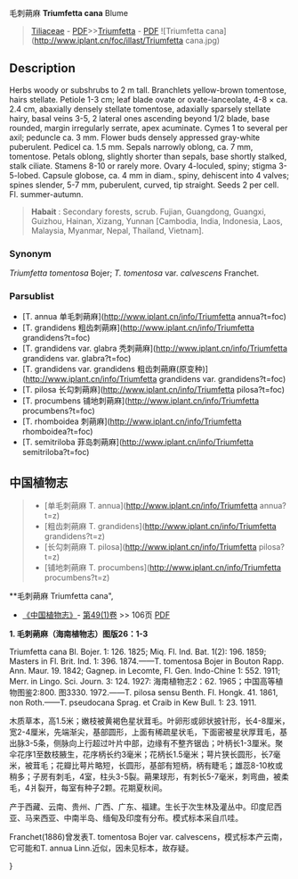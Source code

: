 毛刺蒴麻 **Triumfetta cana** Blume

> [Tiliaceae](http://www.iplant.cn/info/Tiliaceae?t=foc) - [PDF](http://www.iplant.cn/foc/pdf/Tiliaceae.pdf)>>[Triumfetta](http://www.iplant.cn/info/Triumfetta?t=foc) - [PDF](http://www.iplant.cn/foc/pdf/Triumfetta.pdf)
![Triumfetta cana](http://www.iplant.cn/foc/illast/Triumfetta cana.jpg)

## Description

Herbs woody or subshrubs to 2 m tall. Branchlets yellow-brown tomentose, hairs stellate. Petiole 1-3 cm; leaf blade ovate or ovate-lanceolate, 4-8 × ca. 2.4 cm, abaxially densely stellate tomentose, adaxially sparsely stellate hairy, basal veins 3-5, 2 lateral ones ascending beyond 1/2 blade, base rounded, margin irregularly serrate, apex acuminate. Cymes 1 to several per axil; peduncle ca. 3 mm. Flower buds densely appressed gray-white puberulent. Pedicel ca. 1.5 mm. Sepals narrowly oblong, ca. 7 mm, tomentose. Petals oblong, slightly shorter than sepals, base shortly stalked, stalk ciliate. Stamens 8-10 or rarely more. Ovary 4-loculed, spiny; stigma 3-5-lobed. Capsule globose, ca. 4 mm in diam., spiny, dehiscent into 4 valves; spines slender, 5-7 mm, puberulent, curved, tip straight. Seeds 2 per cell. Fl. summer-autumn.


> **Habait** : 
> Secondary forests, scrub. Fujian, Guangdong, Guangxi, Guizhou, Hainan, Xizang, Yunnan [Cambodia, India, Indonesia, Laos, Malaysia, Myanmar, Nepal, Thailand, Vietnam].

### Synonym
*Triumfetta tomentosa* Bojer; *T. tomentosa* var. *calvescens* Franchet.



### Parsublist

* [T.  annua  单毛刺蒴麻](http://www.iplant.cn/info/Triumfetta annua?t=foc)
* [T.  grandidens  粗齿刺蒴麻](http://www.iplant.cn/info/Triumfetta grandidens?t=foc)
* [T.  grandidens var. glabra  秃刺蒴麻](http://www.iplant.cn/info/Triumfetta grandidens var. glabra?t=foc)
* [T.  grandidens var. grandidens  粗齿刺蒴麻(原变种)](http://www.iplant.cn/info/Triumfetta grandidens var. grandidens?t=foc)
* [T.  pilosa  长勾刺蒴麻](http://www.iplant.cn/info/Triumfetta pilosa?t=foc)
* [T.  procumbens  铺地刺蒴麻](http://www.iplant.cn/info/Triumfetta procumbens?t=foc)
* [T.  rhomboidea  刺蒴麻](http://www.iplant.cn/info/Triumfetta rhomboidea?t=foc)
* [T.  semitriloba  菲岛刺蒴麻](http://www.iplant.cn/info/Triumfetta semitriloba?t=foc)


## 中国植物志

> * [单毛刺蒴麻  T.  annua](http://www.iplant.cn/info/Triumfetta annua?t=z)
> * [粗齿刺蒴麻  T.  grandidens](http://www.iplant.cn/info/Triumfetta grandidens?t=z)
> * [长勾刺蒴麻  T.  pilosa](http://www.iplant.cn/info/Triumfetta pilosa?t=z)
> * [铺地刺蒴麻  T.  procumbens](http://www.iplant.cn/info/Triumfetta procumbens?t=z)


**毛刺蒴麻 Triumfetta cana",



* [《中国植物志》](http://www.iplant.cn/frps)- [第49(1)卷](http://www.iplant.cn/frps/vol/49(1)) >> 106页 [PDF](http://www.iplant.cn/frps/pdf/49(1)/106.PDF)


**1. 毛刺蒴麻（海南植物志）图版26：1-3**

Triumfetta cana Bl. Bojer. 1: 126. 1825; Miq. Fl. Ind. Bat. 1(2): 196. 1859; Masters in Fl. Brit. Ind. 1: 396. 1874.——T. tomentosa Bojer in Bouton Rapp. Ann. Maur. 19. 1842; Gagnep. in Lecomte, Fl. Gen. Indo-Chine 1: 552. 1911; Merr. in Lingo. Sci. Journ. 3: 124. 1927: 海南植物志2：62. 1965；中国高等植物图鉴2:800. 图3330. 1972.——T. pilosa sensu Benth. Fl. Hongk. 41. 1861, non Roth.——T. pseudocana Sprag. et Craib in Kew Bull. 1: 23. 1911.

木质草本，高1.5米；嫩枝被黄褐色星状茸毛。叶卵形或卵状披针形，长4-8厘米，宽2-4厘米，先端渐尖，基部圆形，上面有稀疏星状毛，下面密被星状厚茸毛，基出脉3-5条，侧脉向上行超过叶片中部，边缘有不整齐锯齿；叶柄长1-3厘米。聚伞花序1至数枝腋生，花序柄长约3毫米；花柄长1.5毫米；萼片狭长圆形，长7毫米，被茸毛；花瓣比萼片略短，长圆形，基部有短柄，柄有睫毛；雄蕊8-10枚或稍多；子房有刺毛，4室，柱头3-5裂。蒴果球形，有刺长5-7毫米，刺弯曲，被柔毛，4爿裂开，每室有种子2颗。花期夏秋间。

产于西藏、云南、贵州、广西、广东、福建。生长于次生林及灌丛中。印度尼西亚、马来西亚、中南半岛、缅甸及印度有分布。模式标本采自爪哇。

Franchet(1886)曾发表T. tomentosa Bojer var. calvescens，模式标本产云南，它可能和T. annua Linn.近似，因未见标本，故存疑。



}
